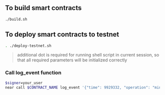 ## To build smart contracts
```bash
./build.sh
```

## To deploy smart contracts to testnet
```bash
. ./deploy-testnet.sh
```
> additional dot is required for running shell script in current session, so that all required parameters will be initialized correctly

### Call log_event function
```bash
$signer=your_user
near call $CONTRACT_NAME log_event '{"time": 9929332, "operation": "min_nft","transaction_hash":"hash100220"}' --accountId $signer --amount --gas 6000000000000
```
